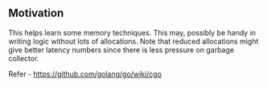 ## Motivation
This helps learn some memory techniques. This may, possibly be handy in writing logic without
lots of allocations. Note that reduced allocations might give better latency numbers since
there is less pressure on garbage collector.

Refer - https://github.com/golang/go/wiki/cgo
